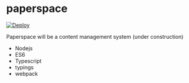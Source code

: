 # paperspace

[![Deploy](https://www.herokucdn.com/deploy/button.svg)](https://heroku.com/deploy?template=https://github.com/nshahm/paperspace)




Paperspace will be a content management system (under construction)
- Nodejs
- ES6
- Typescript
- typings
- webpack
